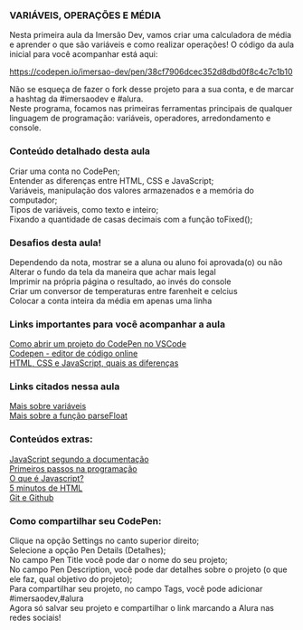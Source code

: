 ### VARIÁVEIS, OPERAÇÕES E MÉDIA
Nesta primeira aula da Imersão Dev, vamos criar uma calculadora de média e aprender o que são variáveis e como realizar operações! O código da aula inicial para você acompanhar está aqui:

https://codepen.io/imersao-dev/pen/38cf7906dcec352d8dbd0f8c4c7c1b10

Não se esqueça de fazer o fork desse projeto para a sua conta, e de marcar a hashtag da #imersaodev e #alura.   
Neste programa, focamos nas primeiras ferramentas principais de qualquer linguagem de programação: variáveis, operadores, arredondamento e console.  

### Conteúdo detalhado desta aula  
Criar uma conta no CodePen;  
Entender as diferenças entre HTML, CSS e JavaScript;   
Variáveis, manipulação dos valores armazenados e a memória do computador;   
Tipos de variáveis, como texto e inteiro;  
Fixando a quantidade de casas decimais com a função toFixed();  

### Desafios desta aula!  
Dependendo da nota, mostrar se a aluna ou aluno foi aprovada(o) ou não  
Alterar o fundo da tela da maneira que achar mais legal     
Imprimir na própria página o resultado, ao invés do console  
Criar um conversor de temperaturas entre farenheit e celcius  
Colocar a conta inteira da média em apenas uma linha  

### Links importantes para você acompanhar a aula    
[Como abrir um projeto do CodePen no VSCode](https://www.youtube.com/watch?v=xvkuNF_8Coc&t=1s)   
[Codepen - editor de código online](https://codepen.io/your-work)     
[HTML, CSS e JavaScript, quais as diferenças](https://www.alura.com.br/artigos/html-css-e-js-definicoes)     

### Links citados nessa aula 
[Mais sobre variáveis](https://developer.mozilla.org/pt-BR/docs/Web/JavaScript/Guide/Grammar_and_types#vari%C3%A1veis)   
[Mais sobre a função parseFloat](https://developer.mozilla.org/pt-BR/docs/Web/JavaScript/Reference/Global_Objects/parseFloat)  

### Conteúdos extras: 
[JavaScript segundo a documentação](https://developer.mozilla.org/pt-BR/docs/Web/JavaScript)     
[Primeiros passos na programação](https://hipsters.tech/primeiros-passos-na-programacao-a-imersao-dev-hipsters-ponto-tech-243/)   
[O que é Javascript?](https://www.youtube.com/watch?v=NaVSbnnV75Q)    
[5 minutos de HTML](https://www.youtube.com/watch?v=3oSIqIqzN3M)    
[Git e Github](https://www.youtube.com/playlist?list=PLhkO7OMKgT_rqwGYldqcFxyN4yjFgmDh8)  

### Como compartilhar seu CodePen:     
Clique na opção Settings no canto superior direito;    
Selecione a opção Pen Details (Detalhes);   
No campo Pen Title você pode dar o nome do seu projeto;   
No campo Pen Description, você pode dar detalhes sobre o projeto (o que ele faz, qual objetivo do projeto);  
Para compartilhar seu projeto, no campo Tags, você pode adicionar #imersaodev,#alura   
Agora só salvar seu projeto e compartilhar o link marcando a Alura nas redes sociais!    

